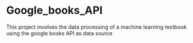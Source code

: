 # Google_books_API
This project involves the data processing of a machine learning textbook using the google books API as data source
